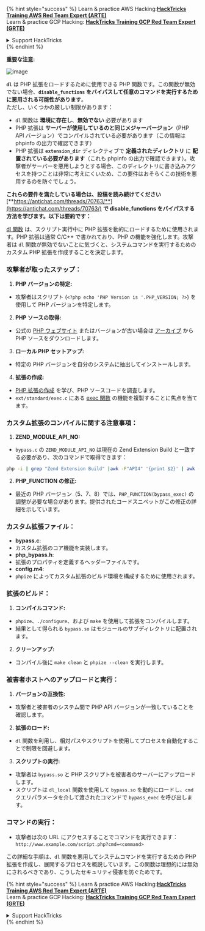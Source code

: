 {% hint style="success" %}
Learn & practice AWS Hacking:<img src="/.gitbook/assets/arte.png" alt="" data-size="line">[**HackTricks Training AWS Red Team Expert (ARTE)**](https://training.hacktricks.xyz/courses/arte)<img src="/.gitbook/assets/arte.png" alt="" data-size="line">\
Learn & practice GCP Hacking: <img src="/.gitbook/assets/grte.png" alt="" data-size="line">[**HackTricks Training GCP Red Team Expert (GRTE)**<img src="/.gitbook/assets/grte.png" alt="" data-size="line">](https://training.hacktricks.xyz/courses/grte)

<details>

<summary>Support HackTricks</summary>

* Check the [**subscription plans**](https://github.com/sponsors/carlospolop)!
* **Join the** 💬 [**Discord group**](https://discord.gg/hRep4RUj7f) or the [**telegram group**](https://t.me/peass) or **follow** us on **Twitter** 🐦 [**@hacktricks\_live**](https://twitter.com/hacktricks\_live)**.**
* **Share hacking tricks by submitting PRs to the** [**HackTricks**](https://github.com/carlospolop/hacktricks) and [**HackTricks Cloud**](https://github.com/carlospolop/hacktricks-cloud) github repos.

</details>
{% endhint %}

**重要な注意:**

![image](https://user-images.githubusercontent.com/84577967/174675487-a4c4ca06-194f-4725-85af-231a2f35d56c.png)

**`dl`** は PHP 拡張をロードするために使用できる PHP 関数です。この関数が無効でない場合、**`disable_functions` をバイパスして任意のコマンドを実行するために悪用される可能性があります**。\
ただし、いくつかの厳しい制限があります：

* `dl` 関数は **環境に存在し**、**無効でない** 必要があります
* PHP 拡張は **サーバーが使用しているのと同じメジャーバージョン**（PHP API バージョン）でコンパイルされている必要があります（この情報は phpinfo の出力で確認できます）
* PHP 拡張は **`extension_dir`** ディレクティブで **定義されたディレクトリ** に **配置されている必要があります**（これも phpinfo の出力で確認できます）。攻撃者がサーバーを悪用しようとする場合、このディレクトリに書き込みアクセスを持つことは非常に考えにくいため、この要件はおそらくこの技術を悪用するのを防ぐでしょう。

**これらの要件を満たしている場合は、投稿を読み続けてください** [**https://antichat.com/threads/70763/**](https://antichat.com/threads/70763/) **で disable_functions をバイパスする方法を学びます。以下は要約です：**

[dl 関数](http://www.php.net/manual/en/function.dl.php) は、スクリプト実行中に PHP 拡張を動的にロードするために使用されます。PHP 拡張は通常 C/C++ で書かれており、PHP の機能を強化します。攻撃者は `dl` 関数が無効でないことに気づくと、システムコマンドを実行するためのカスタム PHP 拡張を作成することを決定します。

### 攻撃者が取ったステップ：

1. **PHP バージョンの特定:**
- 攻撃者はスクリプト (`<?php echo 'PHP Version is '.PHP_VERSION; ?>`) を使用して PHP バージョンを特定します。

2. **PHP ソースの取得:**
- 公式の [PHP ウェブサイト](http://www.php.net/downloads.php) またはバージョンが古い場合は [アーカイブ](http://museum.php.net) から PHP ソースをダウンロードします。

3. **ローカル PHP セットアップ:**
- 特定の PHP バージョンを自分のシステムに抽出してインストールします。

4. **拡張の作成:**
- [PHP 拡張の作成](http://www.php.net/manual/en/zend.creating.php) を学び、PHP ソースコードを調査します。
- `ext/standard/exec.c` にある [exec 関数](http://www.php.net/manual/en/function.exec.php) の機能を複製することに焦点を当てます。

### カスタム拡張のコンパイルに関する注意事項：

1. **ZEND_MODULE_API_NO:**
- `bypass.c` の `ZEND_MODULE_API_NO` は現在の Zend Extension Build と一致する必要があり、次のコマンドで取得できます：
```bash
php -i | grep "Zend Extension Build" |awk -F"API4" '{print $2}' | awk -F"," '{print $1}'
```

2. **PHP_FUNCTION の修正:**
- 最近の PHP バージョン（5、7、8）では、`PHP_FUNCTION(bypass_exec)` の調整が必要な場合があります。提供されたコードスニペットがこの修正の詳細を示しています。

### カスタム拡張ファイル：

- **bypass.c**:
- カスタム拡張のコア機能を実装します。
- **php_bypass.h**:
- 拡張のプロパティを定義するヘッダーファイルです。
- **config.m4**:
- `phpize` によってカスタム拡張のビルド環境を構成するために使用されます。

### 拡張のビルド：

1. **コンパイルコマンド:**
- `phpize`、`./configure`、および `make` を使用して拡張をコンパイルします。
- 結果として得られる `bypass.so` はモジュールのサブディレクトリに配置されます。

2. **クリーンアップ:**
- コンパイル後に `make clean` と `phpize --clean` を実行します。

### 被害者ホストへのアップロードと実行：

1. **バージョンの互換性:**
- 攻撃者と被害者のシステム間で PHP API バージョンが一致していることを確認します。

2. **拡張のロード:**
- `dl` 関数を利用し、相対パスやスクリプトを使用してプロセスを自動化することで制限を回避します。

3. **スクリプトの実行:**
- 攻撃者は `bypass.so` と PHP スクリプトを被害者のサーバーにアップロードします。
- スクリプトは `dl_local` 関数を使用して `bypass.so` を動的にロードし、`cmd` クエリパラメータを介して渡されたコマンドで `bypass_exec` を呼び出します。

### コマンドの実行：

- 攻撃者は次の URL にアクセスすることでコマンドを実行できます： `http://www.example.com/script.php?cmd=<command>`


この詳細な手順は、`dl` 関数を悪用してシステムコマンドを実行するための PHP 拡張を作成し、展開するプロセスを概説しています。この関数は理想的には無効にされるべきであり、こうしたセキュリティ侵害を防ぐためです。


{% hint style="success" %}
Learn & practice AWS Hacking:<img src="/.gitbook/assets/arte.png" alt="" data-size="line">[**HackTricks Training AWS Red Team Expert (ARTE)**](https://training.hacktricks.xyz/courses/arte)<img src="/.gitbook/assets/arte.png" alt="" data-size="line">\
Learn & practice GCP Hacking: <img src="/.gitbook/assets/grte.png" alt="" data-size="line">[**HackTricks Training GCP Red Team Expert (GRTE)**<img src="/.gitbook/assets/grte.png" alt="" data-size="line">](https://training.hacktricks.xyz/courses/grte)

<details>

<summary>Support HackTricks</summary>

* Check the [**subscription plans**](https://github.com/sponsors/carlospolop)!
* **Join the** 💬 [**Discord group**](https://discord.gg/hRep4RUj7f) or the [**telegram group**](https://t.me/peass) or **follow** us on **Twitter** 🐦 [**@hacktricks\_live**](https://twitter.com/hacktricks\_live)**.**
* **Share hacking tricks by submitting PRs to the** [**HackTricks**](https://github.com/carlospolop/hacktricks) and [**HackTricks Cloud**](https://github.com/carlospolop/hacktricks-cloud) github repos.

</details>
{% endhint %}
